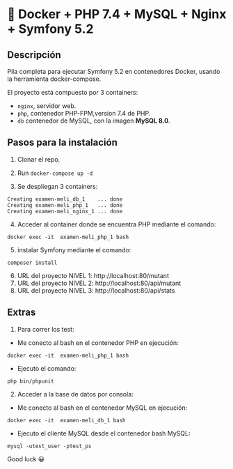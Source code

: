 # 🐳 Docker + PHP 7.4 + MySQL + Nginx + Symfony 5.2 

## Descripción

Pila completa para ejecutar Symfony 5.2 en contenedores Docker, usando la herramienta docker-compose.

El proyecto está compuesto por 3 containers:

- `nginx`, servidor web.
- `php`, contenedor PHP-FPM,version 7.4 de PHP.
- `db` contenedor de MySQL, con la imagen **MySQL 8.0**.

## Pasos para la instalación

1. Clonar el repo.

2. Run `docker-compose up -d`

3. Se despliegan 3 containers: 

```
Creating examen-meli_db_1    ... done
Creating examen-meli_php_1   ... done
Creating examen-meli_nginx_1 ... done
```
4. Acceder al container donde se encuentra PHP mediante el comando: 

```
docker exec -it  examen-meli_php_1 bash
```

5.  instalar Symfony mediante el comando: 
```
composer install 
```

6. URL del proyecto NIVEL 1: http://localhost:80/mutant
7. URL del proyecto NIVEL 2: http://localhost:80/api/mutant
8. URL del proyecto NIVEL 3: http://localhost:80/api/stats

## Extras

1. Para correr los test:
- Me conecto al bash en el contenedor PHP en ejecución:
```
docker exec -it  examen-meli_php_1 bash
```
- Ejecuto el comando:

```
php bin/phpunit
```
2. Acceder a la base de datos por consola:
- Me conecto al bash en el contenedor MySQL en ejecución:
```
docker exec -it  examen-meli_db_1 bash
```
- Ejecuto el cliente MySQL desde el contenedor bash MySQL:

```
mysql -utest_user -ptest_ps
```


Good luck 😀
